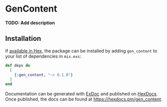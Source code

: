 # GenContent

**TODO: Add description**

## Installation

If [available in Hex](https://hex.pm/docs/publish), the package can be installed
by adding `gen_content` to your list of dependencies in `mix.exs`:

```elixir
def deps do
  [
    {:gen_content, "~> 0.1.0"}
  ]
end
```

Documentation can be generated with [ExDoc](https://github.com/elixir-lang/ex_doc)
and published on [HexDocs](https://hexdocs.pm). Once published, the docs can
be found at <https://hexdocs.pm/gen_content>.

